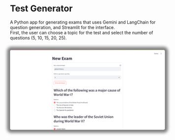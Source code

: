 # Test Generator
A Python app for generating exams that uses Gemini and LangChain for question generation, and Streamlit for the interface.
<br>
First, the user can choose a topic for the test and select the number of questions (5, 10, 15, 20, 25).
<br>
<br>
<center><img src="/screenshots/1.png" style="border-radius: 5px; box-shadow: 0px 0px 10px 10px grey;" width="700"/></center>